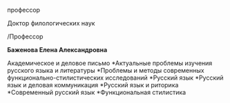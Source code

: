 профессор

Доктор филологических наук

/Профессор

**Баженова Елена Александровна**

Академическое и деловое письмо
	*Актуальные проблемы изучения русского языка и литературы
	*Проблемы и методы современных функционально-стилистических исследований
	*Русский язык
	*Русский язык и деловая коммуникация
	*Русский язык и риторика
	*Современный русский язык
	*Функциональная стилистика